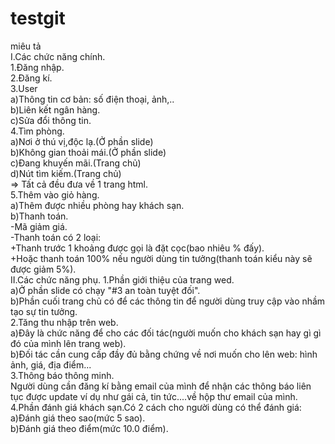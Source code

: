 # testgit
miêu tả     
I.Các chức năng chính.  
 1.Đăng nhập.   
 2.Đăng kí.         
 3.User     
a)Thông tin cơ bản: số điện thoại, ảnh,..          
b)Liên kết ngân hàng.   
c)Sửa đổi thông tin.    
 4.Tìm phòng.   
a)Nơi ở thú vị,độc lạ.(Ở phần slide)    
b)Không gian thoải mái.(Ở phần slide)   
c)Đang khuyến mãi.(Trang chủ)   
d)Nút tìm kiếm.(Trang chủ)  
=> Tất cả đều đưa về 1 trang html.  
 5.Thêm vào giỏ hàng.   
a)Thêm được nhiều phòng hay khách sạn.  
b)Thanh toán.   
    -Mã giảm giá.   
    -Thanh toán có 2 loại:  
        +Thanh trước 1 khoảng được gọi là đặt cọc(bao nhiêu % đấy).     
        +Hoặc thanh toán 100% nếu người dùng tin tưởng(thanh toán kiểu này sẽ được giảm 5%).    
II.Các chức năng phụ.
 1.Phần giới thiệu của trang wed.   
a)Ở phần slide có chạy "#3 an toàn tuyệt đối".  
b)Phần cuối trang chủ có để các thông tin để người dùng truy cập vào nhầm tạo sự tin tưởng.     
 2.Tăng thu nhập trên web.  
a)Đây là chức năng để cho các đối tác(người muốn cho khách sạn hay gì gì đó của mình lên trang web).  
b)Đối tác cần cung cấp đầy đủ bằng chứng về nơi muốn cho lên web: hình ảnh, giá, địa điểm...    
 3.Thông báo thông minh.    
Người dùng cần đăng kí bằng email của mình để nhận các thông báo liên tục được update ví dụ như gái cả, tin tức....về hộp thư email của mình.   
 4.Phần đánh giá khách sạn.Có 2 cách cho người dùng có thể đánh giá:    
a)Đánh giá theo sao(mức 5 sao).     
b)Đánh giá theo điểm(mức 10.0 điểm).

